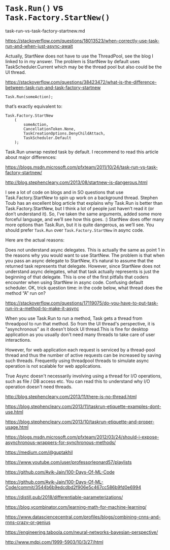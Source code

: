 # `Task.Run()` vs `Task.Factory.StartNew()`

task-run-vs-task-factory-startnew.md

https://stackoverflow.com/questions/18013523/when-correctly-use-task-run-and-when-just-async-await


Actually, StartNew does not have to use the ThreadPool, see the blog I linked to in my answer. The problem 
is StartNew by default uses TaskScheduler.Current which may be the thread pool but also could be the UI 
thread.

https://stackoverflow.com/questions/38423472/what-is-the-difference-between-task-run-and-task-factory-startnew

```
Task.Run(someAction);
```

that’s exactly equivalent to:

```
Task.Factory.StartNew
    (
        someAction, 
        CancellationToken.None, 
        TaskCreationOptions.DenyChildAttach, 
        TaskScheduler.Default
    );
```

Task.Run unwrap nested task by default. I recommend to read this article about major differences: 

https://blogs.msdn.microsoft.com/pfxteam/2011/10/24/task-run-vs-task-factory-startnew/

http://blog.stephencleary.com/2013/08/startnew-is-dangerous.html

I see a lot of code on blogs and in SO questions that use Task.Factory.StartNew to spin up work on a
background thread. Stephen Toub has an excellent blog article that explains why Task.Run is better 
than Task.Factory.StartNew, but I think a lot of people just haven’t read it (or don’t understand it). 
So, I’ve taken the same arguments, added some more forceful language, and we’ll see how this goes. :) 
StartNew does offer many more options than Task.Run, but it is quite dangerous, as we’ll see. 
You should prefer `Task.Run` over `Task.Factory.StartNew` in async code.

Here are the actual reasons:

Does not understand async delegates. This is actually the same as point 1 in the reasons why you would 
want to use StartNew. The problem is that when you pass an async delegate to StartNew, it’s natural to 
assume that the returned task represents that delegate. However, since StartNew does not understand async 
delegates, what that task actually represents is just the beginning of that delegate. This is one of the 
first pitfalls that coders encounter when using StartNew in async code.
Confusing default scheduler. OK, trick question time: in the code below, what thread does the method “A” 
run on?

https://stackoverflow.com/questions/17119075/do-you-have-to-put-task-run-in-a-method-to-make-it-async


When you use Task.Run to run a method, Task gets a thread from threadpool to run that method. So from 
the UI thread's perspective, it is "asynchronous" as it doesn't block UI thread.This is fine for 
desktop application as you usually don't need many threads to take care of user interactions.

However, for web application each request is serviced by a thread-pool thread and thus the number of 
active requests can be increased by saving such threads. Frequently using threadpool threads to simulate 
async operation is not scalable for web applications.

True Async doesn't necessarily involving using a thread for I/O operations, such as file / DB access etc. 
You can read this to understand why I/O operation doesn't need threads. 

http://blog.stephencleary.com/2013/11/there-is-no-thread.html

https://blog.stephencleary.com/2013/11/taskrun-etiquette-examples-dont-use.html

https://blog.stephencleary.com/2013/10/taskrun-etiquette-and-proper-usage.html

https://blogs.msdn.microsoft.com/pfxteam/2012/03/24/should-i-expose-asynchronous-wrappers-for-synchronous-methods/


https://medium.com/@guptakhil

https://www.youtube.com/user/professorleonard57/playlists

https://github.com/Avik-Jain/100-Days-Of-ML-Code

https://github.com/Avik-Jain/100-Days-Of-ML-Code/commit/3544b6b9edcdbd2f906e5c467cc586b9fd0e6994

https://distill.pub/2018/differentiable-parameterizations/

https://blog.ycombinator.com/learning-math-for-machine-learning/

https://www.datasciencecentral.com/profiles/blogs/combining-cnns-and-rnns-crazy-or-genius

https://engineering.taboola.com/neural-networks-bayesian-perspective/

http://www.mdpi.com/1999-5903/10/3/27/html





